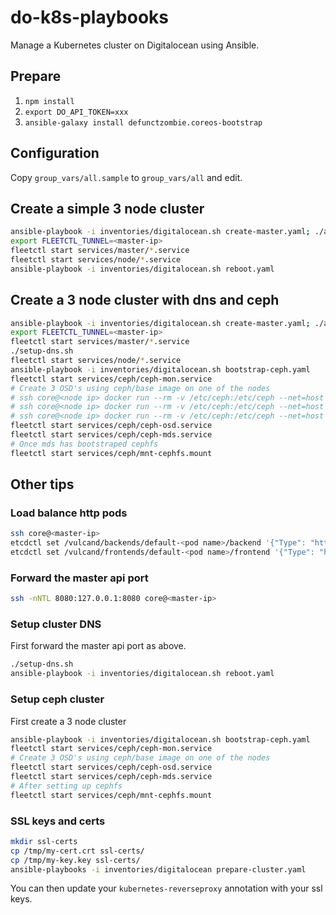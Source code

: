 # do-k8s-playbooks

Manage a Kubernetes cluster on Digitalocean using Ansible.


## Prepare

1. `npm install`
2. `export DO_API_TOKEN=xxx`
3. `ansible-galaxy install defunctzombie.coreos-bootstrap`

## Configuration

Copy `group_vars/all.sample` to `group_vars/all` and edit.

## Create a simple 3 node cluster

```sh
ansible-playbook -i inventories/digitalocean.sh create-master.yaml; ./add-node.sh; ./add-node.sh; ./add-node.sh
export FLEETCTL_TUNNEL=<master-ip>
fleetctl start services/master/*.service
fleetctl start services/node/*.service
ansible-playbook -i inventories/digitalocean.sh reboot.yaml
```

## Create a 3 node cluster with dns and ceph

```sh
ansible-playbook -i inventories/digitalocean.sh create-master.yaml; ./add-node.sh; ./add-node.sh; ./add-node.sh
export FLEETCTL_TUNNEL=<master-ip>
fleetctl start services/master/*.service
./setup-dns.sh
fleetctl start services/node/*.service
ansible-playbook -i inventories/digitalocean.sh bootstrap-ceph.yaml
fleetctl start services/ceph/ceph-mon.service
# Create 3 OSD's using ceph/base image on one of the nodes
# ssh core@<node ip> docker run --rm -v /etc/ceph:/etc/ceph --net=host ceph/base ceph osd create
# ssh core@<node ip> docker run --rm -v /etc/ceph:/etc/ceph --net=host ceph/base ceph osd create
# ssh core@<node ip> docker run --rm -v /etc/ceph:/etc/ceph --net=host ceph/base ceph osd create
fleetctl start services/ceph/ceph-osd.service
fleetctl start services/ceph/ceph-mds.service
# Once mds has bootstraped cephfs
fleetctl start services/ceph/mnt-cephfs.mount
```


## Other tips

### Load balance http pods

```sh
ssh core@<master-ip>
etcdctl set /vulcand/backends/default-<pod name>/backend '{"Type": "http"}'
etcdctl set /vulcand/frontends/default-<pod name>/frontend '{"Type": "http", "BackendId": "default-<pod name>", "Route": "Host(`host.domain.com`)"}'
```

### Forward the master api port

```sh
ssh -nNTL 8080:127.0.0.1:8080 core@<master-ip>
```

### Setup cluster DNS

First forward the master api port as above.

```sh
./setup-dns.sh
ansible-playbook -i inventories/digitalocean.sh reboot.yaml
```

### Setup ceph cluster

First create a 3 node cluster

```sh
ansible-playbook -i inventories/digitalocean.sh bootstrap-ceph.yaml
fleetctl start services/ceph/ceph-mon.service
# Create 3 OSD's using ceph/base image on one of the nodes
fleetctl start services/ceph/ceph-osd.service
fleetctl start services/ceph/ceph-mds.service
# After setting up cephfs
fleetctl start services/ceph/mnt-cephfs.mount
```

### SSL keys and certs

```sh
mkdir ssl-certs
cp /tmp/my-cert.crt ssl-certs/
cp /tmp/my-key.key ssl-certs/
ansible-playbooks -i inventories/digitalocean prepare-cluster.yaml
```

You can then update your `kubernetes-reverseproxy` annotation with your ssl
keys.
